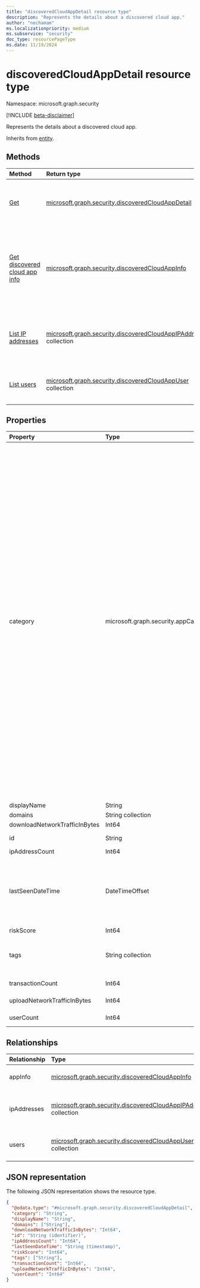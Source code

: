 ```yaml
---
title: "discoveredCloudAppDetail resource type"
description: "Represents the details about a discovered cloud app."
author: "nechamam"
ms.localizationpriority: medium
ms.subservice: "security"
doc_type: resourcePageType
ms.date: 11/19/2024
---
```


# discoveredCloudAppDetail resource type

Namespace: microsoft.graph.security

[!INCLUDE [beta-disclaimer](../../includes/beta-disclaimer.md)]

Represents the details about a discovered cloud app. 

Inherits from [entity](../resources/entity.md).

## Methods
|Method|Return type|Description|
|:---|:---|:---|
|[Get](../api/security-discoveredcloudappdetail-get.md)|[microsoft.graph.security.discoveredCloudAppDetail](../resources/security-discoveredcloudappdetail.md)|Get an overview of the [usage of discovered cloud apps](../resources/security-discoveredcloudappdetail.md).|
|[Get discovered cloud app info](../api/security-discoveredcloudappinfo-get.md)|[microsoft.graph.security.discoveredCloudAppInfo](../resources/security-discoveredcloudappinfo.md) |Get the [details](../resources/security-discoveredcloudappinfo.md) of the security, legal, and compliance risk attributes of the discovered cloud apps.|
|[List IP addresses](../api/security-discoveredcloudappdetail-list-ipaddresses.md)|[microsoft.graph.security.discoveredCloudAppIPAddress](../resources/security-discoveredcloudappipaddress.md) collection|Get the list of [IP addresses](../resources/security-discoveredcloudappipaddress.md) associated with a discovered cloud app.|
|[List users](../api/security-discoveredcloudappdetail-list-users.md)|[microsoft.graph.security.discoveredCloudAppUser](../resources/security-discoveredcloudappuser.md) collection|Get a list of [users](../resources/security-discoveredcloudappuser.md) who accessed a discovered cloud app.|

## Properties
|Property|Type|Description|
|:---|:---|:---|
|category|microsoft.graph.security.appCategory|The category of the discovered app. Possible values include: `security`, `collaboration`, `hostingServices`, `onlineMeetings`, `newsAndEntertainment`, `eCommerce`, `education`, `cloudStorage`, `marketing`, `operationsManagement`, `health`, `advertising`, `productivity`, `accountingAndFinance`, `contentManagement`, `contentSharing`, `businessManagement`, `communications`, `dataAnalytics`, `businessIntelligence`, `webemail`, `codeHosting`, `webAnalytics`, `socialNetwork`, `crm`, `forums`, `humanResourceManagement`, `transportationAndTravel`, `productDesign`, `sales`, `cloudComputingPlatform`, `projectManagement`, `personalInstantMessaging`, `developmentTools`, `itServices`, `supplyChainAndLogistics`, `propertyManagement`, `customerSupport`, `internetOfThings`, `vendorManagementSystems`, `websiteMonitoring`, `generativeAi`, `unknown`, `unknownFutureValue`, `aiModelProvider`, `mcpServer`, `clientAiApp`. Use the `Prefer: include-unknown-enum-members` request header to get the following values in this [evolvable enum](/graph/best-practices-concept#handling-future-members-in-evolvable-enumerations): `aiModelProvider`, `mcpServer`, `clientAiApp`.|
|displayName|String|The app name.|
|domains|String collection|The domain.|
|downloadNetworkTrafficInBytes|Int64|The download traffic size.|
|id|String|The SaaSDB ID of the app. Inherited from [entity](../resources/entity.md).|
|ipAddressCount|Int64|The IP address.|
|lastSeenDateTime|DateTimeOffset|The last seen date of the discovered app. The Timestamp represents date and time information using ISO 8601 format and is always in UTC. For example, midnight UTC on Jan 1, 2014 is `2014-01-01T00:00:00Z`.|
|riskScore|Int64|The risk score of the app.|
|tags|String collection|The tags applied to an app. Possible values include `Unsanctioned`, `Sanctioned`, `Monitored`, or a custom value.|
|transactionCount|Int64|The app transaction count.|
|uploadNetworkTrafficInBytes|Int64|The app upload traffic size, in bytes.|
|userCount|Int64|The count of users who use the app.|

## Relationships
|Relationship|Type|Description|
|:---|:---|:---|
|appInfo|[microsoft.graph.security.discoveredCloudAppInfo](../resources/security-discoveredcloudappinfo.md)|The application information.|
|ipAddresses|[microsoft.graph.security.discoveredCloudAppIPAddress](../resources/security-discoveredcloudappipaddress.md) collection|The list of IP addresses accessed by the app.|
|users|[microsoft.graph.security.discoveredCloudAppUser](../resources/security-discoveredcloudappuser.md) collection|The list of users who access the app.|

## JSON representation
The following JSON representation shows the resource type.
<!-- {
  "blockType": "resource",
  "keyProperty": "id",
  "@odata.type": "microsoft.graph.security.discoveredCloudAppDetail",
  "baseType": "microsoft.graph.entity",
  "openType": false
}
-->
``` json
{
  "@odata.type": "#microsoft.graph.security.discoveredCloudAppDetail",
  "category": "String",
  "displayName": "String",
  "domains": ["String"],
  "downloadNetworkTrafficInBytes": "Int64",
  "id": "String (identifier)",
  "ipAddressCount": "Int64",
  "lastSeenDateTime": "String (timestamp)",
  "riskScore": "Int64",
  "tags": ["String"],
  "transactionCount": "Int64",
  "uploadNetworkTrafficInBytes": "Int64",
  "userCount": "Int64"
}
```
